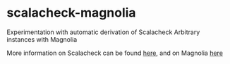 # scalacheck-magnolia
Experimentation with automatic derivation of Scalacheck Arbitrary instances with Magnolia

More information on Scalacheck can be found [here](https://www.scalacheck.org/), and on Magnolia [here](magnolia.work)